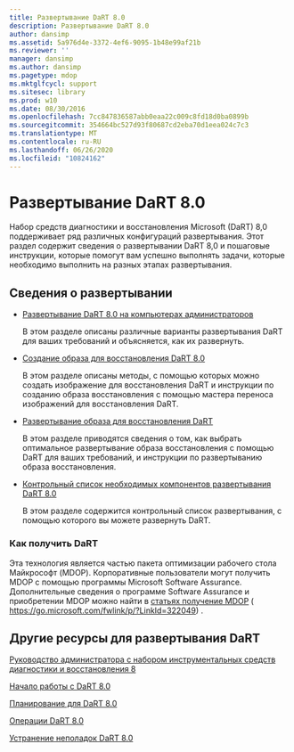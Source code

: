 ```yaml
---
title: Развертывание DaRT 8.0
description: Развертывание DaRT 8.0
author: dansimp
ms.assetid: 5a976d4e-3372-4ef6-9095-1b48e99af21b
ms.reviewer: ''
manager: dansimp
ms.author: dansimp
ms.pagetype: mdop
ms.mktglfcycl: support
ms.sitesec: library
ms.prod: w10
ms.date: 08/30/2016
ms.openlocfilehash: 7cc847836587abb0eaa22c009c8fd18d0ba0899b
ms.sourcegitcommit: 354664bc527d93f80687cd2eba70d1eea024c7c3
ms.translationtype: MT
ms.contentlocale: ru-RU
ms.lasthandoff: 06/26/2020
ms.locfileid: "10824162"
---
```

# Развертывание DaRT 8.0


Набор средств диагностики и восстановления Microsoft (DaRT) 8,0 поддерживает ряд различных конфигураций развертывания. Этот раздел содержит сведения о развертывании DaRT 8,0 и пошаговые инструкции, которые помогут вам успешно выполнять задачи, которые необходимо выполнить на разных этапах развертывания.

## Сведения о развертывании


-   [Развертывание DaRT 8.0 на компьютерах администраторов](deploying-dart-80-to-administrator-computers-dart-8.md)

    В этом разделе описаны различные варианты развертывания DaRT для ваших требований и объясняется, как их развернуть.

-   [Создание образа для восстановления DaRT 8.0](creating-the-dart-80-recovery-image-dart-8.md)

    В этом разделе описаны методы, с помощью которых можно создать изображение для восстановления DaRT и инструкции по созданию образа восстановления с помощью мастера переноса изображений для восстановления DaRT.

-   [Развертывание образа для восстановления DaRT](deploying-the-dart-recovery-image-dart-8.md)

    В этом разделе приводятся сведения о том, как выбрать оптимальное развертывание образа восстановления с помощью DaRT для ваших требований, и инструкции по развертыванию образа восстановления.

-   [Контрольный список необходимых компонентов развертывания DaRT 8.0](dart-80-deployment-checklist-dart-8.md)

    В этом разделе содержится контрольный список развертывания, с помощью которого вы можете развернуть DaRT.

### Как получить DaRT

Эта технология является частью пакета оптимизации рабочего стола Майкрософт (MDOP). Корпоративные пользователи могут получить MDOP с помощью программы Microsoft Software Assurance. Дополнительные сведения о программе Software Assurance и приобретении MDOP можно найти в [статьях получение MDOP](https://go.microsoft.com/fwlink/p/?LinkId=322049) ( https://go.microsoft.com/fwlink/p/?LinkId=322049) .

## Другие ресурсы для развертывания DaRT


[Руководство администратора с набором инструментальных средств диагностики и восстановления 8](index.md)

[Начало работы с DaRT 8.0](getting-started-with-dart-80-dart-8.md)

[Планирование для DaRT 8.0](planning-for-dart-80-dart-8.md)

[Операции DaRT 8.0](operations-for-dart-80-dart-8.md)

[Устранение неполадок DaRT 8.0](troubleshooting-dart-80-dart-8.md)

 

 





